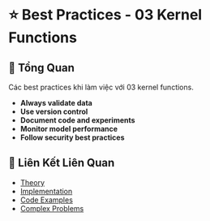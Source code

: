 # ⭐ Best Practices - 03 Kernel Functions

## 🎯 Tổng Quan

Các best practices khi làm việc với 03 kernel functions.

- **Always validate data**
- **Use version control**
- **Document code and experiments**
- **Monitor model performance**
- **Follow security best practices**

## 🔗 Liên Kết Liên Quan

- [Theory](./THEORY_03_kernel_functions.md)
- [Implementation](./IMPLEMENTATION_03_kernel_functions.md)
- [Code Examples](./CODE_EXAMPLES_03_kernel_functions.md)
- [Complex Problems](./COMPLEX_PROBLEMS.md)
